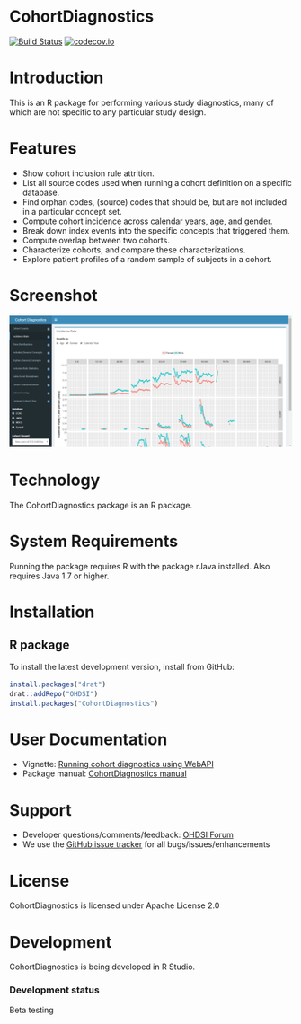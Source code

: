 CohortDiagnostics
================

[![Build Status](https://travis-ci.org/OHDSI/CohortDiagnostics.svg?branch=master)](https://travis-ci.org/OHDSI/CohortDiagnostics)
[![codecov.io](https://codecov.io/github/OHDSI/CohortDiagnostics/coverage.svg?branch=master)](https://codecov.io/github/OHDSI/CohortDiagnostics?branch=master)

Introduction
============
This is an R package for performing various study diagnostics, many of which are not specific to any particular study design.

Features
========
- Show cohort inclusion rule attrition. 
- List all source codes used when running a cohort definition on a specific database.
- Find orphan codes, (source) codes that should be, but are not included in a particular concept set.
- Compute cohort incidence across calendar years, age, and gender.
- Break down index events into the specific concepts that triggered them.
- Compute overlap between two cohorts.
- Characterize cohorts, and compare these characterizations.
- Explore patient profiles of a random sample of subjects in a cohort.

Screenshot
==========
![The Diagnostics Explorer Shiny app](vignettes/shiny.png)

Technology
==========
The CohortDiagnostics package is an R package.

System Requirements
===================
Running the package requires R with the package rJava installed. Also requires Java 1.7 or higher.

Installation
=============
## R package

To install the latest development version, install from GitHub:

```r
install.packages("drat")
drat::addRepo("OHDSI")
install.packages("CohortDiagnostics")
```

User Documentation
==================
* Vignette: [Running cohort diagnostics using WebAPI](https://raw.githubusercontent.com/OHDSI/CohortDiagnostics/master/inst/doc/CohortDiagnosticsUsingWebApi.pdf)
* Package manual: [CohortDiagnostics manual](https://ohdsi.github.io/CohortDiagnostics/reference/index.html) 

Support
=======
* Developer questions/comments/feedback: <a href="http://forums.ohdsi.org/c/developers">OHDSI Forum</a>
* We use the <a href="https://github.com/OHDSI/CohortDiagnostics/issues">GitHub issue tracker</a> for all bugs/issues/enhancements

License
=======
CohortDiagnostics is licensed under Apache License 2.0

Development
===========
CohortDiagnostics is being developed in R Studio.

### Development status

Beta testing
